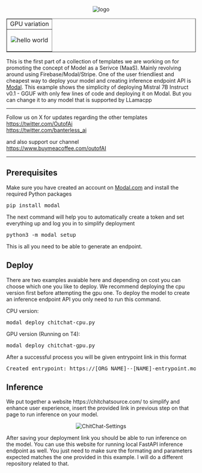<p align="center">
  <img src="https://github.com/OutofAi/ChitChatSource/assets/145302363/798510c4-c92f-47f3-8728-738f5b1333bc" alt="logo">
</p>

<table style="border-collapse: collapse; width: 100%;" border="1" align="center">
<tbody>
<tr>
<td style="width: 100%;">GPU variation</td>
</tr>
<tr>
<td style="width: 100%;"><p align="center">
  <img src="https://github.com/OutofAi/ChitChatSource/assets/145302363/08c3d21f-6d70-4e33-a3aa-a4c40a30ae6d" alt="hello world">
</p>
</td>
</tr>
</tbody>
</table>

<p>This is the first part of a collection of templates we are working on for promoting the concept of Model as a Serivce (MaaS). Mainly revolving around using Firebase/Modal/Stripe. One of the user friendliest and cheapest way to deploy your model and creating inference endpoint API is <a href="https://modal.com/">Modal</a>. This example shows the simplicity of deploying Mistral 7B Instruct v0.1 - GGUF with only few lines of code and deploying it on Modal. But you can change it to any model that is supported by LLamacpp</p>
<hr />
<p>Follow us on X for updates regarding the other templates<br /><a href="https://twitter.com/OutofAi">https://twitter.com/OutofAi</a><br /><a href="https://twitter.com/banterless_ai">https://twitter.com/banterless_ai</a></p>
<p>and also support our channel <br /><a href="https://www.buymeacoffee.com/outofAI">https://www.buymeacoffee.com/outofAI</a></p>
<hr />
<h2 dir="auto" tabindex="-1">Prerequisites</h2>
<p>Make sure you have created an account on <a href="https://modal.com/">Modal.com</a> and install the required Python packages</p>
<pre>pip install modal</pre>
<p>The next command will help you to automatically create a token and set everything up and log you in to simplify deployment</p>
<pre>python3 -m modal setup</pre>
<p>This is all you need to be able to generate an endpoint.</p>
<h2 dir="auto" tabindex="-1">Deploy</h2>
<p>There are two examples avaiable here and depending on cost you can choose which one you like to deploy. We recommend deploying the cpu version first before attempting the gpu one. To deploy the model to create an inference endpoint API you only need to run this command.</p>
<p>CPU version:</p>
<pre>modal deploy chitchat-cpu.py</pre>
<p>GPU version (Running on T4):</p>
<pre>modal deploy chitchat-gpu.py</pre>
<p>After a successful process you will be given entrypoint link in this format</p>
<pre>Created entrypoint: https://[ORG_NAME]--[NAME]-entrypoint.modal.run</pre>
<h2 dir="auto" tabindex="-1">Inference</h2>
<p>We put together a website https://chitchatsource.com/ to simplify and enhance user experience, insert the provided link in previous step on that page to run inference on your model.</p>

<p align="center">
  <img src="https://github.com/OutofAi/ChitChatSource/assets/145302363/79a79b25-5d5b-4e81-b972-b49cc472de66" alt="ChitChat-Settings">
</p>

<p>After saving your deployment link you should be able to run inference on the model. You can use this website for running local FastAPI inference endpoint as well. You just need to make sure the formating and parameters expected matches the one provided in this example. I will do a different repository related to that.</p>

